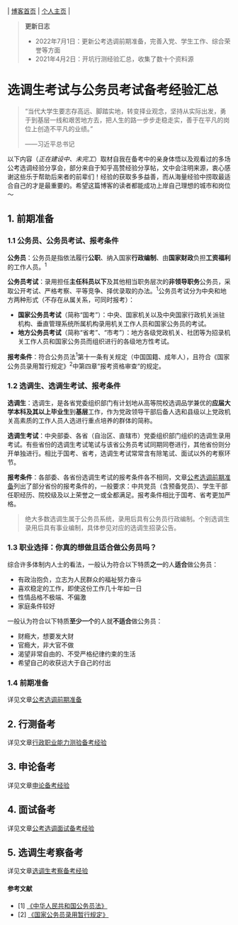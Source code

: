 | [博客首页](https://njubroccoli.github.io/blog/) | [个人主页](https://njubroccoli.github.io/) |

> **更新日志**
> - 2022年7月1日：更新公考选调前期准备，完善入党、学生工作、综合荣誉等方面
> - 2021年4月2日：开坑行测经验汇总，收集了数十个资料源

# 选调生考试与公务员考试备考经验汇总

> “当代大学生要志存高远、脚踏实地，转变择业观念，坚持从实际出发，勇于到基层一线和艰苦地方去，把人生的路一步步走稳走实，善于在平凡的岗位上创造不平凡的业绩。” 
>
> ——习近平总书记

以下内容（*正在建设中、未完工*）取材自我在备考中的亲身体悟以及观看过的多场公考选调经验分享会，部分来自于知乎高赞经验分享帖，文中会注明来源，衷心感谢这些乐于帮助后来者的前辈们！经验的获取多多益善，而从海量经验中捞取最适合自己的才是最重要的。希望这篇博客的读者都能成功上岸自己理想的城市和岗位～

## 1. 前期准备

### 1.1 公务员、公务员考试、报考条件

**公务员**：公务员是指依法履行**公职**、纳入国家**行政编制**、由**国家财政**负担**工资福利**的工作人员。<sup>1</sup>

**公务员考试**：录用担任**主任科员以下**及其他相当职务层次的**非领导职务**公务员，采取公开考试、严格考察、平等竞争、择优录取的办法。<sup>1</sup>公务员考试分为中央和地方两种形式（不存在从属关系，可同时报考）：

- **国家公务员考试**（简称“国考”）：中央、国家机关以及中央国家行政机关派驻机构、垂直管理系统所属机构录用机关工作人员和国家公务员的考试。
- **地方公务员考试**（简称“省考”、“市考”）：地方各级党政机关、社团等为招录机关工作人员和国家公务员而组织进行的各级地方性考试。

**报考条件**：符合公务员法<sup>1</sup>第十一条有关规定（中国国籍、成年人），且符合《国家公务员录用暂行规定》<sup>2</sup>中第四章“报考资格审查“的规定。

### 1.2 选调生、选调生考试、报考条件

**选调生**：选调生，是各省党委组织部门有计划地从高等院校选调品学兼优的**应届大学本科及其以上毕业生**到**基层**工作，作为党政领导干部后备人选和县级以上党政机关高素质的工作人员人选进行重点培养的群体的简称。

**选调生考试**：中央部委、各省（自治区、直辖市）党委组织部门组织的选调生录用考试。有些省份的选调生考试笔试与该省公务员考试同期同卷进行，其他省份则分开单独进行。相比于国考、省考，选调生考试常常含有除笔试、面试以外的考察环节。

**报考条件**：各部委、各省份选调生考试的报考条件各不相同，文章[公考选调前期准备](https://njubroccoli.github.io/blog/articles/preparation.html)列出了部分省份的报考条件的，一般要求：中共党员（含预备党员）、学生干部任职经历、院校级及以上荣誉之一或全都满足。报考条件相比于国考、省考更加严格。

> 绝大多数选调生属于公务员系统，录用后具有公务员行政编制。个别选调生录用后具有事业编制，具体参见对应的选调生招录公告。

### 1.3 职业选择：你真的想做且适合做公务员吗？

综合许多体制内人士的看法，一般认为符合以下特质**之一**的人**适合**做公务员：

- 有政治抱负，立志为人民群众的福祉努力奋斗
- 喜欢稳定的工作，即使这份工作几十年如一日
- 性情品格不极端、不偏激
- 家庭条件较好

一般认为符合以下特质**至少一个**的人就**不适合**做公务员：

- 财瘾大，想要发大财
- 官瘾大，非大官不做
- 渴望非常自由的、不受严格纪律约束的生活
- 希望自己的收获远大于自己的付出

### 1.4 前期准备

详见文章[公考选调前期准备](https://njubroccoli.github.io/blog/articles/preparation.html)

## 2. 行测备考

详见文章[行政职业能力测验备考经验](https://njubroccoli.github.io/blog/articles/xingce.html)

## 3. 申论备考

详见文章[申论备考经验](https://njubroccoli.github.io/blog/articles/shenlun.html)

## 4. 面试备考

详见文章[公考选调面试备考经验](https://njubroccoli.github.io/blog/articles/mianshi.html)

## 5. 选调生考察备考

详见文章[选调生考察备考经验](https://njubroccoli.github.io/blog/articles/kaocha.html)

#### 参考文献


- [1] [《中华人民共和国公务员法》](http://www.scs.gov.cn/zcfg/201409/t20140902_370.html)
- [2] [《国家公务员录用暂行规定》](http://www.moe.gov.cn/s78/A04/s8343/moe_454/201001/t20100129_5658.html)
